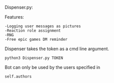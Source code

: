 Dispenser.py:

Features:
```
-Logging user messages as pictures
-Reaction role assignment
-RNG
-Free epic games DM reminder
```

Dispenser takes the token as a cmd line argument.
```
python3 Dispenser.py TOKEN
```
Bot can only be used by the users specified in 
```
self.authors
```
